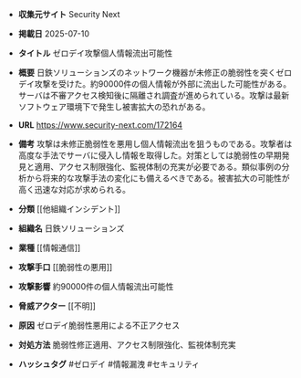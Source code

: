 - **収集元サイト**
Security Next

- **掲載日**
2025-07-10

- **タイトル**
ゼロデイ攻撃個人情報流出可能性

- **概要**
日鉄ソリューションズのネットワーク機器が未修正の脆弱性を突くゼロデイ攻撃を受けた。約90000件の個人情報が外部に流出した可能性がある。サーバは不審アクセス検知後に隔離され調査が進められている。攻撃は最新ソフトウェア環境下で発生し被害拡大の恐れがある。

- **URL**
https://www.security-next.com/172164

- **備考**
攻撃は未修正脆弱性を悪用し個人情報流出を狙うものである。攻撃者は高度な手法でサーバに侵入し情報を取得した。対策としては脆弱性の早期発見と適用、アクセス制限強化、監視体制の充実が必要である。類似事例の分析から将来的な攻撃手法の変化にも備えるべきである。被害拡大の可能性が高く迅速な対応が求められる。

- **分類**
[[他組織インシデント]]

- **組織名**
日鉄ソリューションズ

- **業種**
[[情報通信]]

- **攻撃手口**
[[脆弱性の悪用]]

- **攻撃影響**
約90000件の個人情報流出可能性

- **脅威アクター**
[[不明]]

- **原因**
ゼロデイ脆弱性悪用による不正アクセス

- **対処方法**
脆弱性修正適用、アクセス制限強化、監視体制充実

- **ハッシュタグ**
#ゼロデイ #情報漏洩 #セキュリティ
